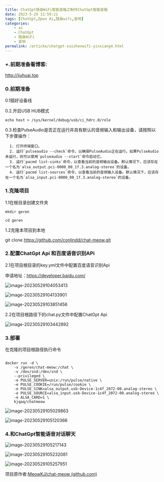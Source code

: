 ```yaml
---
title: ChatGpt随身WiFi智能音箱之制作ChatGpt智能音箱
date: 2023-5-29 11:59:21
tags: [ChatGpt,Open Ai,随身wifi,音响]
categories: 
	- ai
	- ChatGpt
	- 随身WiFi
	- 音响
permalink: /articke/chatgpt-suishenwifi-yinxiang4.html
---
```


### +.前期准备看博客:

http://jiuhuai.top

### 0.前期准备

0.1插好设备线

0.2.开启USB HUB模式

```
echo host > /sys/kernel/debug/usb/ci_hdrc.0/role
```

0.3.检查PulseAudio是否正在运行并具有默认的音频输入和输出设备，请按照以下步骤操作：

 ```
   1. 打开终端窗口。
   2. 运行`pulseaudio --check`命令，以确保PulseAudio正在运行。如果PulseAudio未运行，则可以使用`pulseaudio --start`命令启动它。
   3. 运行`pacmd list-sinks`命令，以查看当前的音频输出设备。默认情况下，应该存在一个名为`alsa_output.pci-0000_00_1f.3.analog-stereo`的设备。
   4. 运行`pacmd list-sources`命令，以查看当前的音频输入设备。默认情况下，应该存在一个名为`alsa_input.pci-0000_00_1f.3.analog-stereo`的设备。
 ```

### 1.克隆项目

1.1在根目录创建文件夹

```
mkdir geren

cd geren
```

1.2克隆本项目到本地

git clone https://github.com/conlindd/chat-meow.git

### 2.配置ChatGpt Api  和百度语音识别APi

2.1在项目根目录的key.yml文件中配置百度语音识别Api

申请地址：https://developer.baidu.com/

![image-20230529104053413](https://s2.loli.net/2023/05/29/kQYD91zAxcvtmg4.png)

![image-20230529104133901](https://s2.loli.net/2023/05/29/rSTMu8WsOoCjIeF.png)

![image-20230529103851456](https://s2.loli.net/2023/05/29/DC7TJaRMusQyOoL.png)

2.2在项目根路径下的chat.py文件中配置ChatGpt Api

![image-20230529103442892](https://s2.loli.net/2023/05/29/4ReELsNWzrBAmPo.png)

### 3.部署

在克隆的项目根路径执行命令

```shell

docker run -d \
    -v /geren/chat-meow:/chat \
    -v /dev/snd:/dev/snd \
    --privileged \
    -e PULSE_SERVER=unix:/run/pulse/native \
    -e PULSE_COOKIE=/run/pulse/cookie \
    -e PULSE_SINK=alsa_output.usb-Device-1c4f_2072-00.analog-stereo \
    -e PULSE_SOURCE=alsa_input.usb-Device-1c4f_2072-00.analog-stereo \
    -e ALSA_CARD=1 \
    kjqaq/chatmeow
```

![image-20230529105029863](https://s2.loli.net/2023/05/29/RGUuLH4zhqPAk8Y.png)

![image-20230529105120366](https://s2.loli.net/2023/05/29/FAzD1G9njYpKM23.png)

### 4.和ChatGpt智能语音对话聊天

![image-20230529105217143](https://s2.loli.net/2023/05/29/PKFHELY29b6DiuG.png)

![image-20230529105232081](https://s2.loli.net/2023/05/29/EFqXB6SkYIf7o5O.png)

![image-20230529105257951](https://s2.loli.net/2023/05/29/osTFBq5d1A7LJ2Y.png)





项目原作者:[MeowKJ/chat-meow (github.com)](https://github.com/MeowKJ/chat-meow)